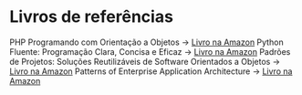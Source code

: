 # Livros de referências

PHP Programando com Orientação a Objetos -> [Livro na Amazon](https://www.amazon.com.br/Php-Programando-com-Orienta%C3%A7%C3%A3o-Objetos/dp/8575226916)
Python Fluente: Programação Clara, Concisa e Eficaz -> [Livro na Amazon](https://www.amazon.com.br/Python-Fluente-Programa%C3%A7%C3%A3o-Concisa-Eficaz/dp/857522462X)
Padrões de Projetos: Soluções Reutilizáveis de Software Orientados a Objetos -> [Livro na Amazon](https://www.amazon.com.br/Padr%C3%B5es-Projetos-Solu%C3%A7%C3%B5es-Reutiliz%C3%A1veis-Orientados/dp/8573076100/)
Patterns of Enterprise Application Architecture -> [Livro na Amazon](https://www.amazon.com/Patterns-Enterprise-Application-Architecture-Martin/dp/0321127420)